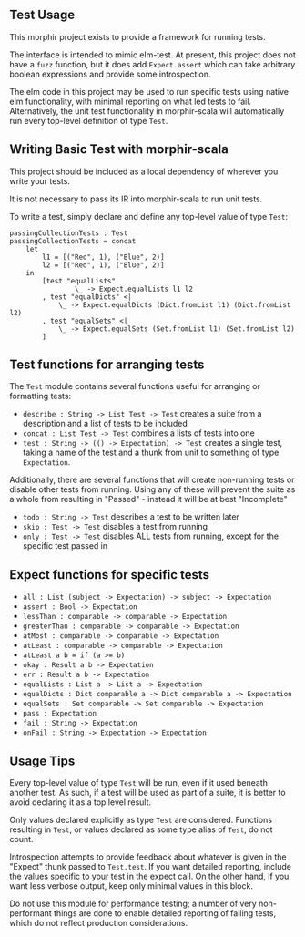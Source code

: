 ## Test Usage

This morphir project exists to provide a framework for running tests.

The interface is intended to mimic elm-test. At present, this project does not have a `fuzz` function, but it does add `Expect.assert` which can take arbitrary boolean expressions and provide some introspection.

The elm code in this project may be used to run specific tests using native elm functionality, with minimal reporting on what led tests to fail. Alternatively, the unit test functionality in morphir-scala will automatically run every top-level definition of type `Test`.

## Writing Basic Test with morphir-scala

This project should be included as a local dependency of wherever you write your tests.

It is not necessary to pass its IR into morphir-scala to run unit tests.

To write a test, simply declare and define any top-level value of type `Test`:

```
passingCollectionTests : Test
passingCollectionTests = concat
    let
        l1 = [("Red", 1), ("Blue", 2)]
        l2 = [("Red", 1), ("Blue", 2)]
    in
        [test "equalLists"
                \_ -> Expect.equalLists l1 l2
        , test "equalDicts" <|
            \_ -> Expect.equalDicts (Dict.fromList l1) (Dict.fromList l2)
        , test "equalSets" <|
            \_ -> Expect.equalSets (Set.fromList l1) (Set.fromList l2)
        ]
```
## Test functions for arranging tests
The `Test` module contains several functions useful for arranging or formatting tests:

- `describe : String -> List Test -> Test` creates a suite from a description and a list of tests to be included
- `concat : List Test -> Test` combines a lists of tests into one
- `test : String -> (() -> Expectation) -> Test` creates a single test, taking a name of the test and a thunk from unit to something of type `Expectation`. 

Additionally, there are several functions that will create non-running tests or disable other tests from running. Using any of these will prevent the suite as a whole from resulting in "Passed" - instead it will be at best "Incomplete"

- `todo : String -> Test` describes a test to be written later
- `skip : Test -> Test` disables a test from running
- `only : Test -> Test` disables ALL tests from running, except for the specific test passed in

## Expect functions for specific tests


- `all : List (subject -> Expectation) -> subject -> Expectation`
- `assert : Bool -> Expectation`
- `lessThan : comparable -> comparable -> Expectation`
- `greaterThan : comparable -> comparable -> Expectation`
- `atMost : comparable -> comparable -> Expectation`
- `atLeast : comparable -> comparable -> Expectation`
- `atLeast a b = if (a >= b)`
- `okay : Result a b -> Expectation`
- `err : Result a b -> Expectation`
- `equalLists : List a -> List a -> Expectation`
- `equalDicts : Dict comparable a -> Dict comparable a -> Expectation`
- `equalSets : Set comparable -> Set comparable -> Expectation`
- `pass : Expectation`
- `fail : String -> Expectation`
- `onFail : String -> Expectation -> Expectation`

## Usage Tips

Every top-level value of type `Test` will be run, even if it used beneath another test. As such, if a test will be used as part of a suite, it is better to avoid declaring it as a top level result. 

Only values declared explicitly as type `Test` are considered. Functions resulting in `Test`, or values declared as some type alias of `Test`, do not count.

Introspection attempts to provide feedback about whatever is given in the "Expect" thunk passed to `Test.test`. If you want detailed reporting, include the values specific to your test in the expect call. On the other hand, if you want less verbose output, keep only minimal values in this block.

Do not use this module for performance testing; a number of very non-performant things are done to enable detailed reporting of failing tests, which do not reflect production considerations.

